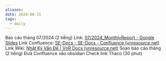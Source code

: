 ```yaml
---
aliases: 
date: 2024-08-15
tags:
  - daily
---
```

Báo cáo tháng 07/2024 (2 tiếng)
	Link: [07/2024_MonthlyReport - Google Slides](https://docs.google.com/presentation/d/1T3FRRkUeeFIkK1wfLwtq8JYI5uEelCMytHT41ya82Yc/edit#slide=id.g28bc3d6ac16_0_34)
	Link Confluence: [SE-Docs - SE-Docs - Confluence (vnresource.net)](https://confluence.vnresource.net:18001/pages/viewpage.action?spaceKey=SED&title=SE-Docs)
	Link Wiki: [Nhật Ký Vấn Đề | VnR Docs (vnresource.net)](https://docs.vnresource.net/vi/general/NhatKyVanDe)
Soạn báo cáo tháng (2 tiếng)
Đưa Confluence vào obsidian
Check link Thaco (30 phut)

